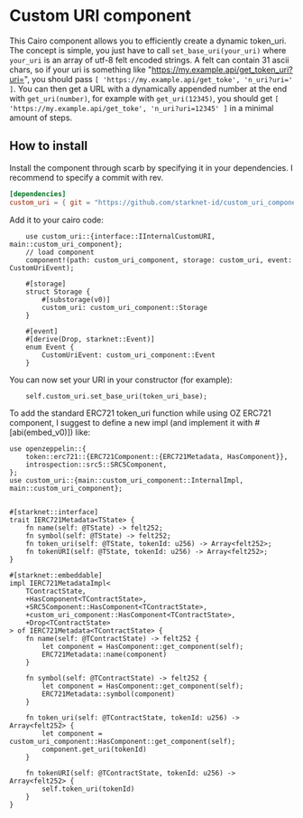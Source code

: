 # Custom URI component

This Cairo component allows you to efficiently create a dynamic token_uri. The concept is simple, you
just have to call  `set_base_uri(your_uri)` where `your_uri` is an array of utf-8 felt encoded strings.
A felt can contain 31 ascii chars, so if your uri is something like "https://my.example.api/get_token_uri?uri=",
you should pass `[ 'https://my.example.api/get_toke', 'n_uri?uri=' ]`.
You can then get a URL with a dynamically appended number at the end with `get_uri(number)`, for example
with `get_uri(12345)`, you should get `[ 'https://my.example.api/get_toke', 'n_uri?uri=12345' ]` in a 
minimal amount of steps.

## How to install

Install the component through scarb by specifying it in your dependencies. I recommend to specify a commit with rev.
```toml
[dependencies]
custom_uri = { git = "https://github.com/starknet-id/custom_uri_component", rev = "abb2f3d43c7be56dd5cd9f93c33af40b272c2245" }
```

Add it to your cairo code:
```cairo
    use custom_uri::{interface::IInternalCustomURI, main::custom_uri_component};
    // load component
    component!(path: custom_uri_component, storage: custom_uri, event: CustomUriEvent);

    #[storage]
    struct Storage {
        #[substorage(v0)]
        custom_uri: custom_uri_component::Storage
    }

    #[event]
    #[derive(Drop, starknet::Event)]
    enum Event {
        CustomUriEvent: custom_uri_component::Event
    }
```

You can now set your URI in your constructor (for example):
```cairo
    self.custom_uri.set_base_uri(token_uri_base);
```

To add the standard ERC721 token_uri function while using OZ ERC721 component, I suggest 
to define a new impl (and implement it with #[abi(embed_v0)]) like:
```cairo
use openzeppelin::{
    token::erc721::{ERC721Component::{ERC721Metadata, HasComponent}},
    introspection::src5::SRC5Component,
};
use custom_uri::{main::custom_uri_component::InternalImpl, main::custom_uri_component};


#[starknet::interface]
trait IERC721Metadata<TState> {
    fn name(self: @TState) -> felt252;
    fn symbol(self: @TState) -> felt252;
    fn token_uri(self: @TState, tokenId: u256) -> Array<felt252>;
    fn tokenURI(self: @TState, tokenId: u256) -> Array<felt252>;
}

#[starknet::embeddable]
impl IERC721MetadataImpl<
    TContractState,
    +HasComponent<TContractState>,
    +SRC5Component::HasComponent<TContractState>,
    +custom_uri_component::HasComponent<TContractState>,
    +Drop<TContractState>
> of IERC721Metadata<TContractState> {
    fn name(self: @TContractState) -> felt252 {
        let component = HasComponent::get_component(self);
        ERC721Metadata::name(component)
    }

    fn symbol(self: @TContractState) -> felt252 {
        let component = HasComponent::get_component(self);
        ERC721Metadata::symbol(component)
    }

    fn token_uri(self: @TContractState, tokenId: u256) -> Array<felt252> {
        let component = custom_uri_component::HasComponent::get_component(self);
        component.get_uri(tokenId)
    }

    fn tokenURI(self: @TContractState, tokenId: u256) -> Array<felt252> {
        self.token_uri(tokenId)
    }
}
```